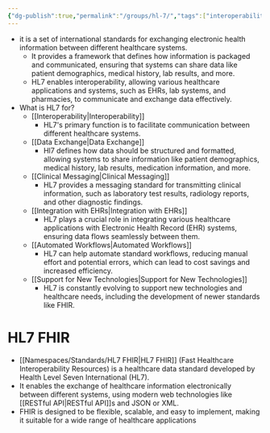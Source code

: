 ```yaml
---
{"dg-publish":true,"permalink":"/groups/hl-7/","tags":["interoperability","standards"],"created":"2025-07-07T20:12:43.829+01:00","updated":"2025-07-07T20:18:16.980+01:00"}
---
```


- it is a set of international standards for exchanging electronic health information between different healthcare systems.
	-  It provides a framework that defines how information is packaged and communicated, ensuring that systems can share data like patient demographics, medical history, lab results, and more. 
	- HL7 enables interoperability, allowing various healthcare applications and systems, such as EHRs, lab systems, and pharmacies, to communicate and exchange data effectively. 
- What is HL7 for?
	- [[Interoperability\|Interoperability]]
		- HL7's primary function is to facilitate communication between different healthcare systems. 
	- [[Data Exchange\|Data Exchange]]
		- Hl7 defines how data should be structured and formatted, allowing systems to share information like patient demographics, medical history, lab results, medication information, and more. 
	- [[Clinical Messaging\|Clinical Messaging]]
		- HL7 provides a messaging standard for transmitting clinical information, such as laboratory test results, radiology reports, and other diagnostic findings. 
	- [[Integration with EHRs\|Integration with EHRs]]
		- HL7 plays a crucial role in integrating various healthcare applications with Electronic Health Record (EHR) systems, ensuring data flows seamlessly between them. 
	- [[Automated Workflows\|Automated Workflows]]
		- HL7 can help automate standard workflows, reducing manual effort and potential errors, which can lead to cost savings and increased efficiency. 
	- [[Support for New Technologies\|Support for New Technologies]]
		- HL7 is constantly evolving to support new technologies and healthcare needs, including the development of newer standards like FHIR. 
# HL7 FHIR
- [[Namespaces/Standards/HL7 FHIR\|HL7 FHIR]] (Fast Healthcare Interoperability Resources) is a healthcare data standard developed by Health Level Seven International (HL7). 
- It enables the exchange of healthcare information electronically between different systems, using modern web technologies like [[RESTful API\|RESTful API]]s and JSON or XML. 
- FHIR is designed to be flexible, scalable, and easy to implement, making it suitable for a wide range of healthcare applications